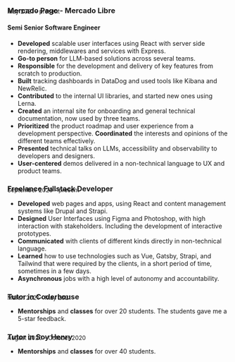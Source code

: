### Mercado Pago - Mercado Libre
<p style="absolute; margin-top: -2rem; font-size: 13px;">May 2021 - present</p>

#### Semi Senior Software Engineer

- **Developed** scalable user interfaces using React with server side rendering, middlewares and services with Express.
- **Go-to person** for LLM-based solutions across several teams.
- **Responsible** for the development and delivery of key features from scratch to production.
- **Built** tracking dashboards in DataDog and used tools like Kibana and NewRelic.
- **Contributed** to the internal UI libraries, and started new ones using Lerna.
- **Created** an internal site for onboarding and general technical documentation, now used by three teams.
- **Prioritized** the product roadmap and user experience from a development perspective. **Coordinated** the interests and opinions of the different teams effectively.
- **Presented** technical talks on LLMs, accessibility and observability to developers and designers.
- **User-centered** demos delivered in a non-technical language to UX and product teams.

### Freelance Fullstack Developer
<p style="absolute; margin-top: -2rem; font-size: 13px;">September 2020 - present</p>

- **Developed** web pages and apps, using React and content management systems like Drupal and Strapi.
- **Designed** User Interfaces using Figma and Photoshop, with high interaction with stakeholders. Including the development of interactive prototypes.
- **Communicated** with clients of different kinds directly in non-technical language.
- **Learned** how to use technologies such as Vue, Gatsby, Strapi, and Tailwind that were required by the clients, in a short period of time, sometimes in a few days.
- **Asynchronous** jobs with a high level of autonomy and accountability.

### Tutor in Coderhouse 

<p style="absolute; margin-top: -2rem; font-size: 13px;">March 2021 - May 2021</p>

- **Mentorships** and **classes** for over 20 students. The students gave me a 5-star feedback.

### Tutor in Soy Henry 

<p style="absolute; margin-top: -2rem; font-size: 13px;">August 2020 - October 2020</p>

- **Mentorships** and **classes** for over 40 students.

<div class=break-before-page />

